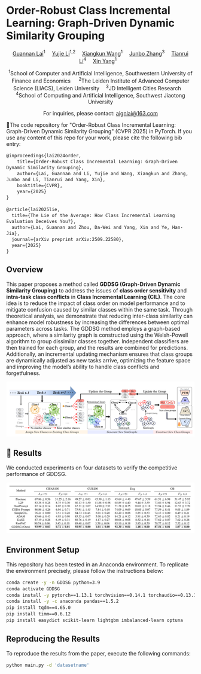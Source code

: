 # Order-Robust Class Incremental Learning: Graph-Driven Dynamic Similarity Grouping

<div align="center">

<div>
  <a href='https://www.lamda.nju.edu.cn/laign/' target='_blank'>Guannan Lai</a><sup>1</sup>&emsp;
  <a href='https://scholar.google.com/citations?user=P42FoNwAAAAJ&hl=zh-TW&oi=sra' target='_blank'>Yujie Li</a><sup>1,2</sup>&emsp;
  <a href='https://scholar.google.com/citations?user=L7AIhMkAAAAJ&hl=zh-CN' target='_blank'>Xiangkun Wang</a><sup>1</sup>&emsp;
  <a href='https://scholar.google.com/citations?hl=zh-CN&user=sQpMBqsAAAAJ' target='_blank'>Junbo Zhang</a><sup>3</sup>&emsp;
  <a href='https://scholar.google.com/citations?user=eLsZxC4AAAAJ' target='_blank'>Tianrui Li</a><sup>4</sup>&emsp;
  <a href='https://scholar.google.com/citations?hl=zh-CN&user=DCX8lbsAAAAJ&view_op=list_works&sortby=pubdate' target='_blank'>Xin Yang</a><sup>1</sup>&emsp;
</div>
<div>

  <sup>1</sup>School of Computer and Artificial Intelligence, Southwestern University of Finance and Economics &emsp;
  <sup>2</sup>The Leiden Institute of Advanced Computer Science (LIACS), Leiden University&emsp;
  <sup>3</sup>JD Intelligent Cities Research &emsp;
  <sup>4</sup>School of Computing and Artificial Intelligence, Southwest Jiaotong University

</div>
</div>

<p align="center">
  For inquiries, please contact: <a href="mailto:aignlai@163.com">aignlai@163.com</a>
</p>


🎉The code repository for "Order-Robust Class Incremental Learning: Graph-Driven Dynamic Similarity Grouping" (CVPR 2025) in PyTorch. If you use any content of this repo for your work, please cite the following bib entry:

```
@inproceedings{lai2024order, 
    title={Order-Robust Class Incremental Learning: Graph-Driven Dynamic Similarity Grouping}, 
    author={Lai, Guannan and Li, Yujie and Wang, Xiangkun and Zhang, Junbo and Li, Tianrui and Yang, Xin}, 
    booktitle={CVPR}, 
    year={2025} 
}

@article{lai2025lie,
  title={The Lie of the Average: How Class Incremental Learning Evaluation Deceives You?},
  author={Lai, Guannan and Zhou, Da-Wei and Yang, Xin and Ye, Han-Jia},
  journal={arXiv preprint arXiv:2509.22580},
  year={2025}
}
```

## Overview

This paper proposes a method called **GDDSG (Graph-Driven Dynamic Similarity Grouping)** to address the issues of **class order sensitivity** and **intra-task class conflicts** in **Class Incremental Learning (CIL)**. The core idea is to reduce the impact of class order on model performance and to mitigate confusion caused by similar classes within the same task. Through theoretical analysis, we demonstrate that reducing inter-class similarity can enhance model robustness by increasing the differences between optimal parameters across tasks. The GDDSG method employs a graph-based approach, where a similarity graph is constructed using the Welsh-Powell algorithm to group dissimilar classes together. Independent classifiers are then trained for each group, and the results are combined for predictions. Additionally, an incremental updating mechanism ensures that class groups are dynamically adjusted as new tasks arrive, optimizing the feature space and improving the model’s ability to handle class conflicts and forgetfulness.

<img src='source/GDDSG.png' width='900'>

## 🎊 Results

We conducted experiments on four datasets to verify the competitive performance of GDDSG.

<img src='source/result.png' width='900'>

## Environment Setup

This repository has been tested in an Anaconda environment. To replicate the environment precisely, please follow the instructions below:

```bash
conda create -y -n GDDSG python=3.9
conda activate GDDSG
conda install -y pytorch==1.13.1 torchvision==0.14.1 torchaudio==0.13.1 pytorch-cuda=11.7 -c pytorch -c nvidia
conda install -y -c anaconda pandas==1.5.2
pip install tqdm==4.65.0 
pip install timm==0.6.12
pip install easydict scikit-learn lightgbm imbalanced-learn optuna
```

## Reproducing the Results

To reproduce the results from the paper, execute the following commands:

```bash
python main.py -d 'datasetname'
```

